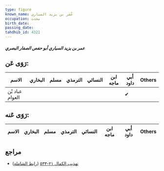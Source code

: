 ```yaml
---
type: figure
known_name: عُمَر بن يزيد السياري
occupation: محدث
birth_date:
passing_date:
tahdhib_id: 4321
---
```

##### عمر بن يزيد السياري أبو حفص الصفار البصري

## رَوَى عَن:
| الاسم           | البخاري | مسلم | الترمذي | النسائي | ابن ماجه | أبي داود | Others |
| --------------- | ------- | ---- | ------- | ------- | -------- | -------- | ------ |
| عباد بْن العوام |         |      |         |         |          | ✔        |        |
## رَوَى عَنه:
| الاسم | البخاري | مسلم | الترمذي | النسائي | ابن ماجه | أبي داود | Others |
| ----- | ------- | ---- | ------- | ------- | -------- | -------- | ------ |
## مراجع
- [تهذيب الكمال ٢١-٥٣٣](obsidian://open?vault=Tahdhib-al-Kamal&file=Figures/٤٣٢١-عمر%20بن%20يزيد%20السياري%20أبو%20حفص%20الصفار%20البصري) ([رابط الشاملة](https://shamela.ws/book/3722/11180))